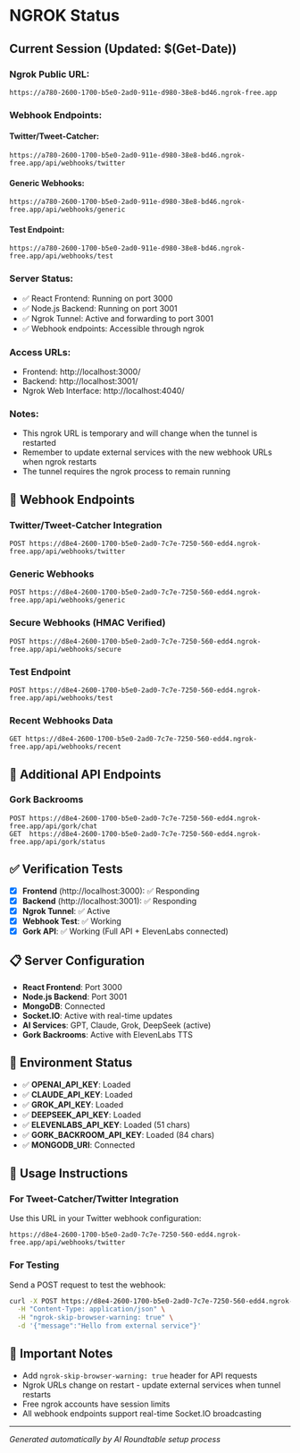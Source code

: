 # NGROK Status

## Current Session (Updated: $(Get-Date))

### Ngrok Public URL:
```
https://a780-2600-1700-b5e0-2ad0-911e-d980-38e8-bd46.ngrok-free.app
```

### Webhook Endpoints:

#### Twitter/Tweet-Catcher:
```
https://a780-2600-1700-b5e0-2ad0-911e-d980-38e8-bd46.ngrok-free.app/api/webhooks/twitter
```

#### Generic Webhooks:
```
https://a780-2600-1700-b5e0-2ad0-911e-d980-38e8-bd46.ngrok-free.app/api/webhooks/generic
```

#### Test Endpoint:
```
https://a780-2600-1700-b5e0-2ad0-911e-d980-38e8-bd46.ngrok-free.app/api/webhooks/test
```

### Server Status:
- ✅ React Frontend: Running on port 3000
- ✅ Node.js Backend: Running on port 3001  
- ✅ Ngrok Tunnel: Active and forwarding to port 3001
- ✅ Webhook endpoints: Accessible through ngrok

### Access URLs:
- Frontend: http://localhost:3000/
- Backend: http://localhost:3001/
- Ngrok Web Interface: http://localhost:4040/

### Notes:
- This ngrok URL is temporary and will change when the tunnel is restarted
- Remember to update external services with the new webhook URLs when ngrok restarts
- The tunnel requires the ngrok process to remain running

## 🎯 Webhook Endpoints

### Twitter/Tweet-Catcher Integration
```
POST https://d8e4-2600-1700-b5e0-2ad0-7c7e-7250-560-edd4.ngrok-free.app/api/webhooks/twitter
```

### Generic Webhooks
```
POST https://d8e4-2600-1700-b5e0-2ad0-7c7e-7250-560-edd4.ngrok-free.app/api/webhooks/generic
```

### Secure Webhooks (HMAC Verified)
```
POST https://d8e4-2600-1700-b5e0-2ad0-7c7e-7250-560-edd4.ngrok-free.app/api/webhooks/secure
```

### Test Endpoint
```
POST https://d8e4-2600-1700-b5e0-2ad0-7c7e-7250-560-edd4.ngrok-free.app/api/webhooks/test
```

### Recent Webhooks Data
```
GET https://d8e4-2600-1700-b5e0-2ad0-7c7e-7250-560-edd4.ngrok-free.app/api/webhooks/recent
```

## 🔧 Additional API Endpoints

### Gork Backrooms
```
POST https://d8e4-2600-1700-b5e0-2ad0-7c7e-7250-560-edd4.ngrok-free.app/api/gork/chat
GET  https://d8e4-2600-1700-b5e0-2ad0-7c7e-7250-560-edd4.ngrok-free.app/api/gork/status
```

## ✅ Verification Tests
- [x] **Frontend** (http://localhost:3000): ✅ Responding
- [x] **Backend** (http://localhost:3001): ✅ Responding
- [x] **Ngrok Tunnel**: ✅ Active
- [x] **Webhook Test**: ✅ Working
- [x] **Gork API**: ✅ Working (Full API + ElevenLabs connected)

## 📋 Server Configuration
- **React Frontend**: Port 3000
- **Node.js Backend**: Port 3001
- **MongoDB**: Connected
- **Socket.IO**: Active with real-time updates
- **AI Services**: GPT, Claude, Grok, DeepSeek (active)
- **Gork Backrooms**: Active with ElevenLabs TTS

## 🔑 Environment Status
- ✅ **OPENAI_API_KEY**: Loaded
- ✅ **CLAUDE_API_KEY**: Loaded
- ✅ **GROK_API_KEY**: Loaded
- ✅ **DEEPSEEK_API_KEY**: Loaded
- ✅ **ELEVENLABS_API_KEY**: Loaded (51 chars)
- ✅ **GORK_BACKROOM_API_KEY**: Loaded (84 chars)
- ✅ **MONGODB_URI**: Connected

## 📱 Usage Instructions

### For Tweet-Catcher/Twitter Integration
Use this URL in your Twitter webhook configuration:
```
https://d8e4-2600-1700-b5e0-2ad0-7c7e-7250-560-edd4.ngrok-free.app/api/webhooks/twitter
```

### For Testing
Send a POST request to test the webhook:
```bash
curl -X POST https://d8e4-2600-1700-b5e0-2ad0-7c7e-7250-560-edd4.ngrok-free.app/api/webhooks/test \
  -H "Content-Type: application/json" \
  -H "ngrok-skip-browser-warning: true" \
  -d '{"message":"Hello from external service"}'
```

## 🚨 Important Notes
- Add `ngrok-skip-browser-warning: true` header for API requests
- Ngrok URLs change on restart - update external services when tunnel restarts
- Free ngrok accounts have session limits
- All webhook endpoints support real-time Socket.IO broadcasting

---
*Generated automatically by AI Roundtable setup process* 